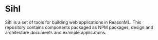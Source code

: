 # Sihl

Sihl is a set of tools for building web applications in ReasonML. This repository contains components packaged as NPM packages, design and architecture documents and example applications.
